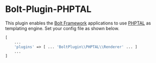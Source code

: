 # Bolt-Plugin-PHPTAL

This plugin enables the [Bolt Framework](https://github.com/rashid2538/bolt-framework) applications to use [PHPTAL](https://github.com/phptal/phptal) as templating engine. Set your config file as shown below.

```php
[
	...
	'plugins' => [ ... 'BoltPlugin\\PHPTAL\\Renderer' ... ]
	...
]
```